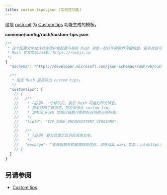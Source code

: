 ```yaml
---
title: custom-tips.json (实验性功能)
---
```


这是 [rush init](../commands/rush_init.md) 为 [Custom tips](../maintainer/custom_tips.md) 功能生成的模板。

**common/config/rush/custom-tips.json**

```js
/**
 * 这个配置文件允许仓库维护者配置与某些 Rush 消息一起打印的额外详细信息。更多文档可在
 * Rush 官方网站上找到：https://rushjs.io
 */
{
  "$schema": "https://developer.microsoft.com/json-schemas/rush/v5/custom-tips.schema.json",

  /**
   * 指定 Rush 要显示的 custom tips。
   */
  "customTips": [
    // {
    //   /**
    //    * (必须) 一个标识符，表示 Rush 可能打印的消息。
    //    * 如果打印了该消息，则将显示此 custom tip。
    //    * 请参阅 Rush 文档以获取可能的标识符的当前列表。
    //    */
    //   "tipId": "TIP_RUSH_INCONSISTENT_VERSIONS",
    //
    //   /**
    //    * (必须) 要为此提示显示的消息文本。
    //    */
    //   "message": "要获取额外的故障排除信息，请参阅此 wiki 文章：\n\nhttps://intranet.contoso.com/docs/pnpm-mismatch"
    // }
  ]
}
```

## 另请参阅

- [Custom tips](../maintainer/custom_tips.md)
